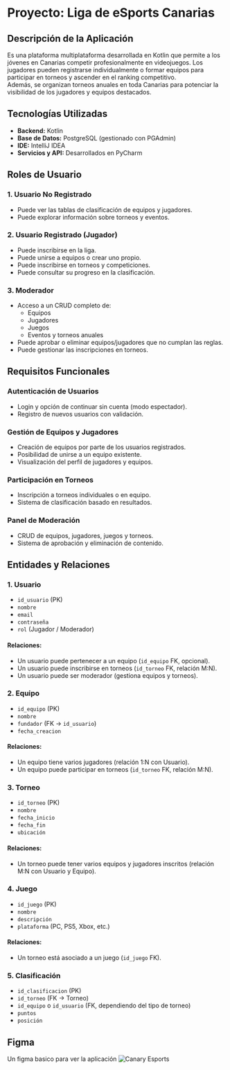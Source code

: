 # Proyecto: Liga de eSports Canarias

## Descripción de la Aplicación
Es una plataforma multiplataforma desarrollada en Kotlin que permite a los jóvenes en Canarias competir profesionalmente en videojuegos. Los jugadores pueden registrarse individualmente o formar equipos para participar en torneos y ascender en el ranking competitivo.  
Además, se organizan torneos anuales en toda Canarias para potenciar la visibilidad de los jugadores y equipos destacados.

## Tecnologías Utilizadas
- **Backend:** Kotlin  
- **Base de Datos:** PostgreSQL (gestionado con PGAdmin)  
- **IDE:** IntelliJ IDEA  
- **Servicios y API:** Desarrollados en PyCharm  

## Roles de Usuario

### 1. Usuario No Registrado
- Puede ver las tablas de clasificación de equipos y jugadores.
- Puede explorar información sobre torneos y eventos.

### 2. Usuario Registrado (Jugador)
- Puede inscribirse en la liga.
- Puede unirse a equipos o crear uno propio.
- Puede inscribirse en torneos y competiciones.
- Puede consultar su progreso en la clasificación.

### 3. Moderador
- Acceso a un CRUD completo de:
  - Equipos
  - Jugadores
  - Juegos
  - Eventos y torneos anuales
- Puede aprobar o eliminar equipos/jugadores que no cumplan las reglas.
- Puede gestionar las inscripciones en torneos.

## Requisitos Funcionales

### Autenticación de Usuarios
- Login y opción de continuar sin cuenta (modo espectador).
- Registro de nuevos usuarios con validación.

### Gestión de Equipos y Jugadores
- Creación de equipos por parte de los usuarios registrados.
- Posibilidad de unirse a un equipo existente.
- Visualización del perfil de jugadores y equipos.

### Participación en Torneos
- Inscripción a torneos individuales o en equipo.
- Sistema de clasificación basado en resultados.

### Panel de Moderación
- CRUD de equipos, jugadores, juegos y torneos.
- Sistema de aprobación y eliminación de contenido.

## Entidades y Relaciones

### 1. Usuario
- `id_usuario` (PK)
- `nombre`
- `email`
- `contraseña`
- `rol` (Jugador / Moderador)

#### Relaciones:
- Un usuario puede pertenecer a un equipo (`id_equipo` FK, opcional).
- Un usuario puede inscribirse en torneos (`id_torneo` FK, relación M:N).
- Un usuario puede ser moderador (gestiona equipos y torneos).

### 2. Equipo
- `id_equipo` (PK)
- `nombre`
- `fundador` (FK → `id_usuario`)
- `fecha_creacion`

#### Relaciones:
- Un equipo tiene varios jugadores (relación 1:N con Usuario).
- Un equipo puede participar en torneos (`id_torneo` FK, relación M:N).

### 3. Torneo
- `id_torneo` (PK)
- `nombre`
- `fecha_inicio`
- `fecha_fin`
- `ubicación`

#### Relaciones:
- Un torneo puede tener varios equipos y jugadores inscritos (relación M:N con Usuario y Equipo).

### 4. Juego
- `id_juego` (PK)
- `nombre`
- `descripción`
- `plataforma` (PC, PS5, Xbox, etc.)

#### Relaciones:
- Un torneo está asociado a un juego (`id_juego` FK).

### 5. Clasificación
- `id_clasificacion` (PK)
- `id_torneo` (FK → Torneo)
- `id_equipo` o `id_usuario` (FK, dependiendo del tipo de torneo)
- `puntos`
- `posición`

## Figma
Un figma basico para ver la aplicación
![Canary Esports](https://github.com/user-attachments/assets/ee808ce1-8067-488d-af83-10744775947b)
